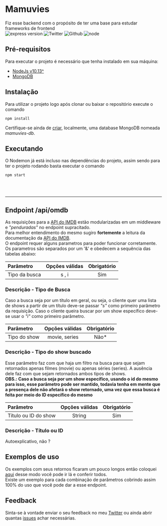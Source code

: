 # Mamuvies

Fiz esse backend com o propósito de ter uma base para estudar frameworks de frontend  
![express version](https://img.shields.io/npm/l/express.svg?style=social)
![Twitter](https://img.shields.io/twitter/url/https/YovanyCunha.svg?style=social)
![Github](https://img.shields.io/github/followers/yovanycunha.svg?style=social)
![node](https://img.shields.io/node/v/mongoose.svg?style=social)

## Pré-requisitos

Para executar o projeto é necessário que tenha instalado em sua máquina:

* [NodeJs v10.13^](https://nodejs.org/en/)
* [MongoDB](https://www.mongodb.com/download-center)

## Instalação

Para utilizar o projeto logo após clonar ou baixar o repositório execute o comando

```
npm install
```

Certifique-se ainda de 
[criar](https://www.tutorialspoint.com/mongodb/mongodb_create_database.htm), 
localmente, uma database MongoDB nomeada _mamuvies-db_.

## Executando

O Nodemon já está incluso nas dependências do projeto, assim sendo para ter o projeto rodando basta executar o comando

```
npm start
```

  <br/>

  <br/>

---  

## Endpoint /api/omdb

As requisições para a
[API do IMDB](http://omdbapi.com/) 
estão modularizadas em um middleware e *"penduradas"* no endpoint supracitado.  
Para melhor entendimento do mesmo sugiro **fortemente**
a leitura da documentação da
[API do IMDB](http://omdbapi.com/).  
O endpoint requer alguns parametros para poder funcionar corretamente. Os parametros são separados por um '&' e obedecem a sequência das tabelas abaixo:

| Parâmetro        | Opções válidas  | Obrigatório  |
|:-----------------|:---------------:|:------------:|
| Tipo da busca    |      s , i      |     Sim      |

### Descrição - Tipo de Busca

Caso a busca seja por um título em geral, ou seja, o cliente quer uma lista de shows a partir de um título deve-se passar *"s"* como primeiro parâmetro da requisição. Caso o cliente queira buscar por um show específico deve-se usar o *"i"* como primeiro parâmetro.

| Parâmetro        | Opções válidas  | Obrigatório   |
|:-----------------|:---------------:|:-------------:|
| Tipo do show     |  movie, series  |     Não*      |

### Descrição - Tipo do show buscado

Esse parâmetro faz com que haja um filtro na busca para que sejam retornados apenas filmes (movie) ou apenas séries (series). A ausência dele faz com que sejam retornados ambos tipos de shows.  
**OBS.: Caso a busca seja por um show específico, usando o id do mesmo para isso, esse parâmetro pode ser mantido, todavia tenha em mente que a presença dele não afetará o show retornado, uma vez que essa busca é feita por meio do ID específico do mesmo**

| Parâmetro            | Opções válidas  | Obrigatório   |
|:---------------------|:---------------:|:-------------:|
| Título ou ID do show |     String      |     Sim       |

### Descrição - Título ou ID

Autoexplicativo, não ?

## Exemplos de uso  

Os exemplos com seus retornos ficaram um pouco longos então coloquei [aqui](EXAMPLE.md) desse modo você pode ir lá e conferir todos.  
Existe um exemplo para cada combinação de parâmetros cobrindo assim 100% do uso que você pode dar a esse endpoint.

## Feedback
Sinta-se à vontade enviar o seu feedback no meu [Twitter](https://twitter.com/YovanyCunha) ou ainda abrir quantas [issues](https://github.com/yovanycunha/mamuvies-back/issues/new) achar necessárias.